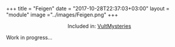 
+++
title = "Feigen"
date = "2017-10-28T22:37:03+03:00"
layout = "module"
image ="../images/Feigen.png"
+++

<center>Included in: <a href="/mysteries/" class="btn btn-primary" role="button">VultMysteries</a> </center>

Work in progress...
